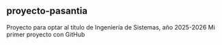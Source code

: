 ## proyecto-pasantia
Proyecto para optar al título de Ingeniería de Sistemas, año 2025-2026
Mi primer proyecto con GitHub
